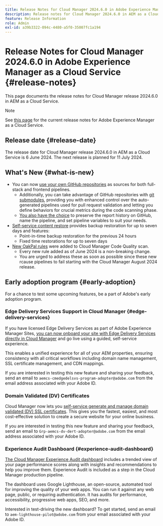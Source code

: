 ```yaml
---
title: Release Notes for Cloud Manager 2024.6.0 in Adobe Experience Manager as a Cloud Service
description: Release notes for Cloud Manager 2024.6.0 in AEM as a Cloud Service.
feature: Release Information
role: Admin
exl-id: a39b3322-094c-4480-a5f0-35007fc1a194
---
```

# Release Notes for Cloud Manager 2024.6.0 in Adobe Experience Manager as a Cloud Service {#release-notes}

This page documents the release notes for Cloud Manager release 2024.6.0 in AEM as a Cloud Service.

>[!NOTE]
>
>See [this page](/help/release-notes/release-notes-cloud/release-notes-current.md) for the current release notes for Adobe Experience Manager as a Cloud Service.

## Release date {#release-date}

The release date for Cloud Manager release 2024.6.0 in AEM as a Cloud Service is 6 June 2024. The next release is planned for 11 July 2024.

## What's New {#what-is-new}

* You can now [use your own GitHub repositories](/help/implementing/cloud-manager/managing-code/private-repositories.md) as sources for both full-stack and frontend pipelines.
  * Additionally, you can take advantage of GitHub repositories with [git submodules](/help/implementing/cloud-manager/managing-code/git-submodules.md), providing you with enhanced control over the auto-generated pipelines used for pull request validation and letting you define behaviors for crucial metrics during the code scanning phase.
  * [You also have the choice](/help/implementing/cloud-manager/managing-code/github-check-config.md) to preserve the report history on GitHub, name the pipeline, and set pipeline variables to suit your needs.
* [Self-service content restore](/help/operations/restore.md) provides backup restoration for up to seven days and features:
  * Point-in-time backup restoration for the previous 24 hours
  * Fixed time restorations for up to seven days
* [New OakPal rules](/help/implementing/cloud-manager/custom-code-quality-rules.md#oakpal-ui-content-package) were added to Cloud Manager Code Quality scan.
  * Every new rule added as of June 2024 is a non-breaking change.
  * You are urged to address these as soon as possible since these new rcause pipelines to fail starting with the Cloud Manager August 2024 release.

## Early adoption program {#early-adoption}

For a chance to test some upcoming features, be a part of Adobe's early adoption program.

### Edge Delivery Services Support in Cloud Manager {#edge-delivery-services}

If you have licensed Edge Delivery Services as part of Adobe Experience Manager Sites, [you can now onboard your site with Edge Delivery Services directly in Cloud Manager](/help/implementing/cloud-manager/edge-delivery/introduction-to-edge-delivery-services.md) and go live using a guided, self-service experience.

This enables a unified experience for all of your AEM properties, ensuring consistency with all critical workflows including domain name management, SSL certificate management, and CDN mappings.

If you are interested in testing this new feature and sharing your feedback, send an email to `aemcs-cmedgedelsvs-program-adopter@adobe.com` from the email address associated with your Adobe ID. 

### Domain Validated (DV) Certificates

Cloud Manager now lets you [self-service generate and manage domain validated (DV) SSL certificates](/help/implementing/cloud-manager/managing-ssl-certifications/add-ssl-certificate.md). This gives you the fastest, easiest, and most cost-effective solution to create a secure website for your online business.

If you are interested in testing this new feature and sharing your feedback, send an email to `Grp-aemcs-dv-dert-adopter@adobe.com` from the email address associated with your Adobe ID.

### Experience Audit Dashboard {#experience-audit-dashboard}

[The Cloud Manager Experience Audit dashboard](/help/implementing/cloud-manager/experience-audit-dashboard.md) includes a trended view of your page performance scores along with insights and recommendations to help you improve them. Experience Audit is included as a step in the Cloud Manager production pipeline.

The dashboard uses Google Lighthouse, an open-source, automated tool for improving the quality of your web apps. You can run it against any web page, public, or requiring authentication. It has audits for performance, accessibility, progressive web apps, SEO, and more.

Interested in test-driving the new dashboard? To get started, send an email to `aem-lighthouse-pilot@adobe.com` from your email associated with your Adobe ID.
